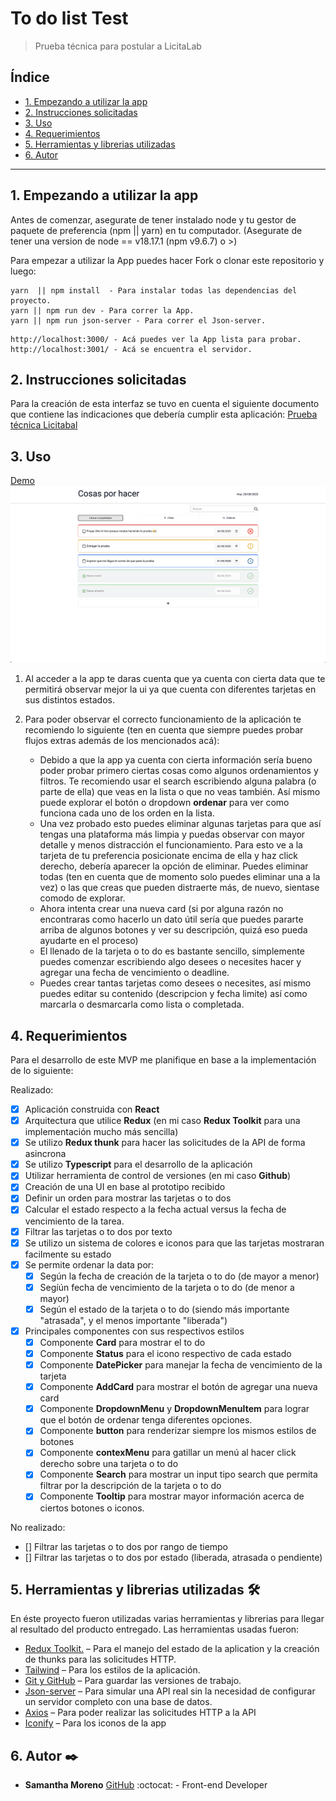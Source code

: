 # To do list Test

> Prueba técnica para postular a LicitaLab

## Índice

* [1. Empezando a utilizar la app](#1-empezando-a-utilizar-la-app)
* [2. Instrucciones solicitadas](#2-instrucciones-solicitadas)
* [3. Uso](#3-uso)
* [4. Requerimientos](#4-requerimientos)
* [5. Herramientas y librerias utilizadas](#5-herramientas-y-librerias-utilizadas)
* [6. Autor](#6-autor)

***

## 1. Empezando a utilizar la app

Antes de comenzar, asegurate de tener instalado node y tu gestor de paquete de preferencia (npm || yarn) en tu computador.
(Asegurate de tener una version de node == v18.17.1 (npm v9.6.7) o >)

Para empezar a utilizar la App puedes hacer Fork o clonar este repositorio y luego:

```
yarn  || npm install  - Para instalar todas las dependencias del proyecto.
yarn || npm run dev - Para correr la App.
yarn || npm run json-server - Para correr el Json-server.
```

```
http://localhost:3000/ - Acá puedes ver la App lista para probar.
http://localhost:3001/ - Acá se encuentra el servidor.
```

## 2. Instrucciones solicitadas

Para la creación de esta interfaz se tuvo en cuenta el siguiente documento que contiene las indicaciones que debería cumplir esta aplicación:
[Prueba técnica Licitabal](https://docs.google.com/document/d/1gCxteC8MJAYAllIwuoyj63R4DgQhJm9-ziTdTZAwE4w/edit#heading=h.cw1kvgd27tpl)

## 3. Uso
[Demo](https://drive.google.com/file/d/1h78SjskeQI2YizQzLa9nTxFSbSZFjQY6/view?usp=sharing)
![UI](/public/ui.png)


1. Al acceder a la app te daras cuenta que ya cuenta con cierta data que te permitirá observar mejor la ui ya que cuenta con diferentes tarjetas en sus distintos estados.

2. Para poder observar el correcto funcionamiento de la aplicación te recomiendo lo siguiente (ten en cuenta que siempre puedes probar flujos extras además de los mencionados acá):

    * Debido a que la app ya cuenta con cierta información sería bueno poder probar primero ciertas cosas como algunos ordenamientos y filtros. Te recomiendo usar el search escribiendo alguna palabra (o parte de ella) que veas en la lista o que no veas también. Así mismo puede explorar el botón o dropdown **ordenar** para ver como funciona cada uno de los orden en la lista.
    * Una vez probado esto puedes eliminar algunas tarjetas para que así tengas una plataforma más limpia y puedas observar con mayor detalle y menos distracción el funcionamiento. Para esto ve a la tarjeta de tu preferencia posicionate encima de ella y haz click derecho, debería aparecer la opción de eliminar. Puedes eliminar todas (ten en cuenta que de momento solo puedes eliminar una a la vez) o las que creas que pueden distraerte más, de nuevo, sientase comodo de explorar.
    * Ahora intenta crear una nueva card (si por alguna razón no encontraras como hacerlo un dato útil sería que puedes pararte arriba de algunos botones y ver su descripción, quizá eso pueda ayudarte en el proceso)
    * El llenado de la tarjeta o to do es bastante sencillo, simplemente puedes comenzar escribiendo algo desees o necesites hacer y agregar una fecha de vencimiento o deadline.
    * Puedes crear tantas tarjetas como desees o necesites, así mismo puedes editar su contenido (descripcion y fecha limite) así como marcarla o desmarcarla como lista o completada.

## 4. Requerimientos

Para el desarrollo de este MVP me planifique en base a la implementación de lo siguiente:

Realizado:

* [x] Aplicación construida con **React**
* [x] Arquitectura que utilice **Redux** (en mi caso **Redux Toolkit** para una implementación mucho más sencilla)
* [x] Se utilizo **Redux thunk** para hacer las solicitudes de la API de forma asincrona
* [X] Se utilizo **Typescript** para el desarrollo de la aplicación
* [x] Utilizar herramienta de control de versiones (en mi caso **Github**)
* [x] Creación de una UI en base al prototipo recibido
* [x] Definir un orden para mostrar las tarjetas o to dos
* [x] Calcular el estado respecto a la fecha actual versus la fecha de vencimiento de la tarea.
* [x] Filtrar las tarjetas o to dos por texto
* [x] Se utilizo un sistema de colores e iconos para que las tarjetas mostraran facilmente su estado
* [x] Se permite ordenar la data por:
  * [x] Según la fecha de creación de la tarjeta o to do (de mayor a menor)
  * [x] Segíún fecha de vencimiento de la tarjeta o to do (de menor a mayor)
  * [x] Según el estado de la tarjeta o to do (siendo más importante "atrasada", y el menos importante "liberada")
* [x] Principales componentes con sus respectivos estilos
  * [x] Componente **Card** para mostrar el to do
  * [x] Componente **Status** para el icono respectivo de cada estado
  * [x] Componente **DatePicker** para manejar la fecha de vencimiento de la tarjeta
  * [x] Componente **AddCard** para mostrar el botón de agregar una nueva card
  * [x] Componente **DropdownMenu** y **DropdownMenuItem** para lograr que el botón de ordenar tenga diferentes opciones.
  * [x] Componente **button** para renderizar siempre los mismos estilos de botones
  * [x] Componente **contexMenu** para gatillar un menú al hacer click derecho sobre una tarjeta o to do
  * [x] Componente **Search** para mostrar un input tipo search que permita filtrar por la descripción de la tarjeta o to do
  * [x] Componente **Tooltip** para mostrar mayor información acerca de ciertos botones o iconos.

No realizado:

* [] Filtrar las tarjetas o to dos por rango de tiempo
* [] Filtrar las tarjetas o to dos por estado (liberada, atrasada o pendiente)

## 5. Herramientas y librerias utilizadas 🛠️

En éste proyecto fueron utilizadas varias herramientas y librerias para llegar al resultado del producto entregado.
Las herramientas usadas fueron:

* [Redux Toolkit.](https://redux-toolkit.js.org) – Para el manejo del estado de la aplication y la creación de thunks para las solicitudes HTTP.
* [Tailwind](https://tailwindcss.com) – Para los estilos de la aplicación.
* [Git y GitHub](https://github.com/xsamynox/to-do-list-test) – Para guardar las versiones de trabajo.
* [Json-server](https://github.com/typicode/json-server) – Para simular una API real sin la necesidad de configurar un servidor completo con una base de datos.
* [Axios](https://axios-http.com) – Para poder realizar las solicitudes HTTP a la API
* [Iconify](https://icon-sets.iconify.design/) – Para los iconos de la app

## 6. Autor ✒️

* **Samantha Moreno** [GitHub](https://github.com/xsamynox) :octocat: - Front-end Developer
